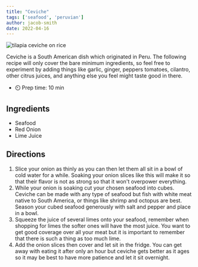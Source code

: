 ```yaml
---
title: "Ceviche"
tags: ['seafood', 'peruvian']
author: jacob-smith
date: 2022-04-16
---
```


![tilapia ceviche on rice](/pix/ceviche.webp)

Ceviche is a South American dish which originated in Peru. The following recipe will only cover
the bare minimum ingredients, so feel free to experiment by adding things like garlic, ginger, peppers
tomatoes, cilantro, other citrus juices, and anything else you feel might taste good in there.

- ⏲️ Prep time: 10 min

## Ingredients

- Seafood
- Red Onion
- Lime Juice

## Directions

1.  Slice your onion as thinly as you can then let them all sit in a
    bowl of cold water for a while. Soaking your onion slices like this
    will make it so that their flavor is not as strong so that it won't
    overpower everything.
2.  While your onion is soaking cut your chosen seafood into cubes.
    Ceviche can be made with any type of seafood but fish with white
    meat native to South America, or things like shrimp and octopus are best. Season your cubed seafood generously with salt
    and pepper and place in a bowl.
3.  Squeeze the juice of several limes onto your seafood, remember when
    shopping for limes the softer ones will have the most juice. You
    want to get good coverage over all your meat but it is important to
    remember that there is such a thing as too much lime.
4.  Add the onion slices then cover and let sit in the fridge. You can
    get away with eating it after only an hour but ceviche gets better
    as it ages so it may be best to have more patience and let it sit
    overnight.
